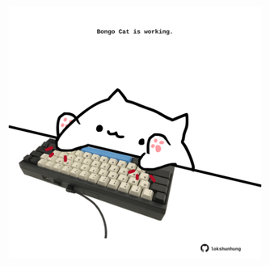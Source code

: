 <!-- built at 30/07/2024, 06:00:45 UTC -->
<p align="center">
  <img width="500" height="500" src="./ReadmeImage.svg">
</p>
